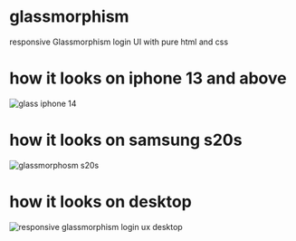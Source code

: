 # glassmorphism
responsive Glassmorphism login UI with pure html and css
# how it looks on iphone 13 and above
![glass iphone 14](https://github.com/Gelgeloberiso/glassmorphism/assets/81536915/c67a7c00-53bd-4c1c-b894-46c8d95b0e10)

# how it looks on samsung s20s
![glassmorphosm s20s](https://github.com/Gelgeloberiso/glassmorphism/assets/81536915/1595c860-9385-41c6-9a2f-e0242747fa86)

# how it looks on desktop 
![responsive glassmorphism login ux desktop](https://github.com/Gelgeloberiso/glassmorphism/assets/81536915/1dd8570c-3b09-47cd-96a7-e6ef6a7a0e25)


